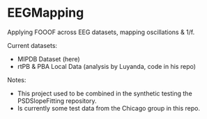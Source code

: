 # EEGMapping

Applying FOOOF across EEG datasets, mapping oscillations & 1/f. 

Current datasets:
- MIPDB Dataset (here)
- rtPB & PBA Local Data (analysis by Luyanda, code in his repo)

Notes:
- This project used to be combined in the synthetic testing the PSDSlopeFitting repository.
- Is currently some test data from the Chicago group in this repo. 
